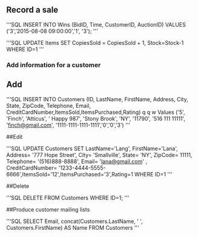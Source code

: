 ## Record a sale

'''SQL
INSERT INTO Wins (BidID, Time, CustomerID, AuctionID)
VALUES ('3','2015-08-08 09:00:00','1', '3');
'''

'''SQL
UPDATE Items 
SET CopiesSold = CopiesSold + 1, Stock=Stock-1
WHERE ID=1 
'''

### Add information for a customer

## Add 

'''SQL
INSERT INTO Customers (ID, LastName, FirstName, Address, City, State, ZipCode, Telephone, Email, CreditCardNumber,ItemsSold,ItemsPurchased,Rating)	q	q	w
Values ('5', 'Finch', 'Atticus', ' Happy 987', 'Stony Brook', 'NY', '11790', '516 111 11111', 'finch@gmail.com', '1111-1111-1111-1111','0','0','3')
'''

##Edit 

'''SQL
UPDATE Customers 
SET LastName='Lang', FirstName='Lana', Address= '777 Hope Street', City= 'Smallville', State= 'NY', ZipCode= 11111, Telephone= '(516)888-8888', Email= 'lana@gmail.com' , CreditCardNumber= '1233-4444-5555-6666',ItemsSold='12',ItemsPurchased='3',Rating=1
WHERE ID=1
'''

##Delete 

'''SQL
DELETE FROM Customers
WHERE ID=1;
'''

##Produce customer mailing lists	

'''SQL
SELECT Email, concat(Customers.LastName, ' ', Customers.FirstName) AS Name
FROM Customers
'''






